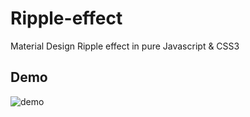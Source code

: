 # Ripple-effect

Material Design Ripple effect in pure Javascript & CSS3

## Demo
![demo](demo.gif)
